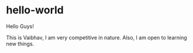 # hello-world

Hello Guys!

This is Vaibhav, I am very competitive in nature. Also, I am open to learning new things.
